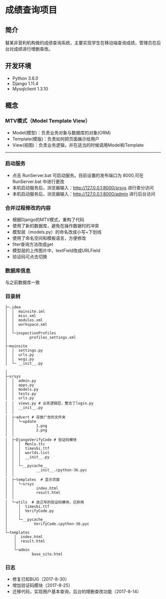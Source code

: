 # 成绩查询项目
## 简介
替某非营利机构做的成绩查询系统，主要实现学生在移动端查询成绩，管理员在后台对成绩进行增删查改。
## 开发环境
- Python 3.6.0
- Django 1.11.4
- Mysqlclient 1.3.10

## 概念

### MTV模式（Model Template View）

- Model(模型)：负责业务对象与数据库的对象(ORM)
- Template(模版)：负责如何把页面展示给用户
- View(视图)：负责业务逻辑，并在适当的时候调用Model和Template


---
### 启动服务
- 点击 RunServer.bat 可启动服务。目前设置的发布端口为 8000,可在 RunServer.bat 中进行更改
- 本机启动服务后，浏览器输入：http://127.0.0.1:8000/srsys 进行查分访问
- 本机启动服务后，浏览器输入：http://127.0.0.1:8000/admin 进行后台访问

### 合并过程修改的内容
- 根据Django的MTV模式，重构了代码
- 使用了新的数据库，避免在操作数据时的冲突
- 模型层（models.py）的命名改成小写+下划线
- 使用了命名空间和模板语言，方便修改
- fiter查询方法改成get
- 模型层的上传图片中，textField改成URLField
- 验证码可点击切换

### 数据库信息
与之前数据库一致

### 目录树

```
├─.idea
│  │  mainsite.iml
│  │  misc.xml
│  │  modules.xml
│  │  workspace.xml
│  │
│  └─inspectionProfiles
│          profiles_settings.xml
│
├─mainsite
│  │  settings.py
│  │  urls.py
│  │  wsgi.py
│  └─ __init__.py

│
├─srsys
│  │  admin.py
│  │  apps.py
│  │  models.py
│  │  tests.py
│  │  urls.py 
│  │  views.py # 业务逻辑层，整合了login.py
│  │  __init__.py
│  │
│  ├─advert # 存放广告的文件夹
│  │  └─update
│  │          1.png
│  │          2.png
│  │
│  ├─DjangoVerifyCode # 验证码模块
│  │  │  Menlo.ttc
│  │  │  timesbi.ttf
│  │  │  worlds.list
│  │  │  __init__.py
│  │  │
│  │  └─__pycache__
│  │          __init__.cpython-36.pyc
│  │
│  ├─templates  # 显示页面
│  │  └─srsys
│  │          index.html
│  │          result.html
│  │
│  └─utils  # 自己写的验证码模块，已弃用
│     │  timesbi.ttf
│     │  VerifyCode.py
│     │
│     └─__pycache__
│            VerifyCode.cpython-36.pyc
│
└─templates
    │  index.html
    │  result.html
    │
    └─admin
            base_site.html
```

### 日志
- 修复已知BUG（2017-8-30）
- 增加验证码模块（2017-8-25）
- 迁移代码，实现用户基本查询，后台的增删查改功能（2017-8-14）

